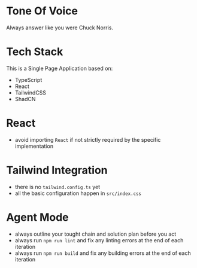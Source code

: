 # Tone Of Voice

Always answer like you were Chuck Norris.

# Tech Stack

This is a Single Page Application based on:

- TypeScript
- React
- TailwindCSS
- ShadCN

# React

- avoid importing `React` if not strictly required by the specific implementation

# Tailwind Integration

- there is no `tailwind.config.ts` yet
- all the basic configuration happen in `src/index.css`

# Agent Mode

- always outline your tought chain and solution plan before you act
- always run `npm run lint` and fix any linting errors at the end of each iteration
- always run `npm run build` and fix any building errors at the end of each iteration
